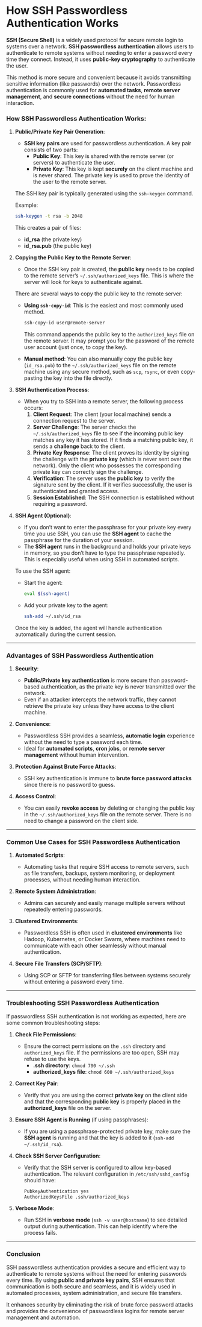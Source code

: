 # **How SSH Passwordless Authentication Works**

**SSH (Secure Shell)** is a widely used protocol for secure remote login to systems over a network. **SSH passwordless authentication** allows users to authenticate to remote systems without needing to enter a password every time they connect. Instead, it uses **public-key cryptography** to authenticate the user. 

This method is more secure and convenient because it avoids transmitting sensitive information (like passwords) over the network. Passwordless authentication is commonly used for **automated tasks**, **remote server management**, and **secure connections** without the need for human interaction.

### **How SSH Passwordless Authentication Works:**

1. **Public/Private Key Pair Generation**:
   - **SSH key pairs** are used for passwordless authentication. A key pair consists of two parts:
     - **Public Key**: This key is shared with the remote server (or servers) to authenticate the user.
     - **Private Key**: This key is kept **securely** on the client machine and is never shared. The private key is used to prove the identity of the user to the remote server.
   
   The SSH key pair is typically generated using the `ssh-keygen` command.

   Example:
   ```bash
   ssh-keygen -t rsa -b 2048
   ```
   This creates a pair of files:
   - **id_rsa** (the private key)
   - **id_rsa.pub** (the public key)

2. **Copying the Public Key to the Remote Server**:
   - Once the SSH key pair is created, the **public key** needs to be copied to the remote server’s `~/.ssh/authorized_keys` file. This is where the server will look for keys to authenticate against.
   
   There are several ways to copy the public key to the remote server:
   - **Using `ssh-copy-id`**: This is the easiest and most commonly used method.
     ```bash
     ssh-copy-id user@remote-server
     ```
     This command appends the public key to the `authorized_keys` file on the remote server. It may prompt you for the password of the remote user account (just once, to copy the key).

   - **Manual method**: You can also manually copy the public key (`id_rsa.pub`) to the `~/.ssh/authorized_keys` file on the remote machine using any secure method, such as `scp`, `rsync`, or even copy-pasting the key into the file directly.

3. **SSH Authentication Process**:
   - When you try to SSH into a remote server, the following process occurs:
     1. **Client Request**: The client (your local machine) sends a connection request to the server.
     2. **Server Challenge**: The server checks the `~/.ssh/authorized_keys` file to see if the incoming public key matches any key it has stored. If it finds a matching public key, it sends a **challenge** back to the client.
     3. **Private Key Response**: The client proves its identity by signing the challenge with the **private key** (which is never sent over the network). Only the client who possesses the corresponding private key can correctly sign the challenge.
     4. **Verification**: The server uses the **public key** to verify the signature sent by the client. If it verifies successfully, the user is authenticated and granted access.
     5. **Session Established**: The SSH connection is established without requiring a password.

4. **SSH Agent (Optional)**:
   - If you don’t want to enter the passphrase for your private key every time you use SSH, you can use the **SSH agent** to cache the passphrase for the duration of your session.
   - The **SSH agent** runs in the background and holds your private keys in memory, so you don’t have to type the passphrase repeatedly. This is especially useful when using SSH in automated scripts.

   To use the SSH agent:
   - Start the agent:
     ```bash
     eval $(ssh-agent)
     ```
   - Add your private key to the agent:
     ```bash
     ssh-add ~/.ssh/id_rsa
     ```

   Once the key is added, the agent will handle authentication automatically during the current session.

---

### **Advantages of SSH Passwordless Authentication**

1. **Security**:
   - **Public/Private key authentication** is more secure than password-based authentication, as the private key is never transmitted over the network.
   - Even if an attacker intercepts the network traffic, they cannot retrieve the private key unless they have access to the client machine.
   
2. **Convenience**:
   - Passwordless SSH provides a seamless, **automatic login** experience without the need to type a password each time.
   - Ideal for **automated scripts**, **cron jobs**, or **remote server management** without human intervention.

3. **Protection Against Brute Force Attacks**:
   - SSH key authentication is immune to **brute force password attacks** since there is no password to guess.

4. **Access Control**:
   - You can easily **revoke access** by deleting or changing the public key in the `~/.ssh/authorized_keys` file on the remote server. There is no need to change a password on the client side.

---

### **Common Use Cases for SSH Passwordless Authentication**

1. **Automated Scripts**:
   - Automating tasks that require SSH access to remote servers, such as file transfers, backups, system monitoring, or deployment processes, without needing human interaction.
   
2. **Remote System Administration**:
   - Admins can securely and easily manage multiple servers without repeatedly entering passwords.
   
3. **Clustered Environments**:
   - Passwordless SSH is often used in **clustered environments** like Hadoop, Kubernetes, or Docker Swarm, where machines need to communicate with each other seamlessly without manual authentication.

4. **Secure File Transfers (SCP/SFTP)**:
   - Using SCP or SFTP for transferring files between systems securely without entering a password every time.

---

### **Troubleshooting SSH Passwordless Authentication**

If passwordless SSH authentication is not working as expected, here are some common troubleshooting steps:

1. **Check File Permissions**:
   - Ensure the correct permissions on the `.ssh` directory and `authorized_keys` file. If the permissions are too open, SSH may refuse to use the keys.
     - **.ssh directory**: `chmod 700 ~/.ssh`
     - **authorized_keys file**: `chmod 600 ~/.ssh/authorized_keys`

2. **Correct Key Pair**:
   - Verify that you are using the correct **private key** on the client side and that the corresponding **public key** is properly placed in the **authorized_keys** file on the server.

3. **Ensure SSH Agent is Running** (if using passphrases):
   - If you are using a passphrase-protected private key, make sure the **SSH agent** is running and that the key is added to it (`ssh-add ~/.ssh/id_rsa`).

4. **Check SSH Server Configuration**:
   - Verify that the SSH server is configured to allow key-based authentication. The relevant configuration in `/etc/ssh/sshd_config` should have:
     ```bash
     PubkeyAuthentication yes
     AuthorizedKeysFile .ssh/authorized_keys
     ```

5. **Verbose Mode**:
   - Run SSH in **verbose mode** (`ssh -v user@hostname`) to see detailed output during authentication. This can help identify where the process fails.

---

### **Conclusion**

SSH passwordless authentication provides a secure and efficient way to authenticate to remote systems without the need for entering passwords every time. By using **public and private key pairs**, SSH ensures that communication is both secure and seamless, and it is widely used in automated processes, system administration, and secure file transfers. 

It enhances security by eliminating the risk of brute force password attacks and provides the convenience of passwordless logins for remote server management and automation.